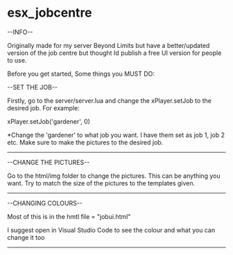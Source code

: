 # esx_jobcentre


--INFO--

Originally made for my server Beyond Limits but have a better/updated version of the job centre but thought Id publish a free UI version for people to use.


Before you get started, Some things you MUST DO:

--SET THE JOB--

Firstly, go to the server/server.lua and change the xPlayer.setJob to the desired job. For example:

xPlayer.setJob('gardener', 0)

*Change the 'gardener' to what job you want. I have them set as job 1, job 2 etc. Make sure to make the pictures to the desired job.

--------------------------------------------------------------------------------------------------------------------------------------

--CHANGE THE PICTURES--

Go to the html/img folder to change the pictures. This can be anything you want. Try to match the size of the pictures to the templates given.

--------------------------------------------------------------------------------------------------------------------------------------------

--CHANGING COLOURS--


Most of this is in the hmtl file = "jobui.html"

I suggest open in Visual Studio Code to see the colour and what you can change it too

-------------------------------------------------------------------------------------------------------------------------------------------------

